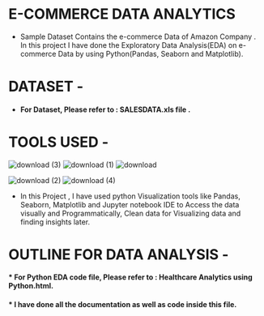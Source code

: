 # E-COMMERCE DATA ANALYTICS 
 
 * Sample Dataset Contains the e-commerce Data of Amazon Company . In this project I have done the Exploratory Data Analysis(EDA) on e-commerce Data by using Python(Pandas, Seaborn and Matplotlib).


# DATASET -

* #### For Dataset, Please refer to : SALESDATA.xls file .

# TOOLS USED -
 
  ![download (3)](https://user-images.githubusercontent.com/111995863/190873058-7b0d8458-65fe-48ad-8140-335ce1790525.png)
   ![download (1)](https://user-images.githubusercontent.com/111995863/190873103-c0f39869-897e-427e-a344-bd9248cde2d5.png)
  ![download](https://user-images.githubusercontent.com/111995863/190873144-f03e3efb-9db2-4880-a4ec-02a32598d7bf.png)


   ![download (2)](https://user-images.githubusercontent.com/111995863/190873203-5d6acca6-96c1-4857-a2e5-82c78dbb9013.png)
             ![download (4)](https://user-images.githubusercontent.com/111995863/190873273-eb0c8911-09f4-42d0-9882-31cdaaf37feb.png)
             
  * In this Project , I have used python Visualization tools like Pandas, Seaborn, Matplotlib and Jupyter notebook IDE to Access the data visually and Programmatically, Clean data for Visualizing data and finding insights later.



# OUTLINE FOR DATA ANALYSIS -
#### * For Python EDA code file, Please refer to : Healthcare Analytics using Python.html.
#### * I have done all the documentation as well as code inside this file.
 
